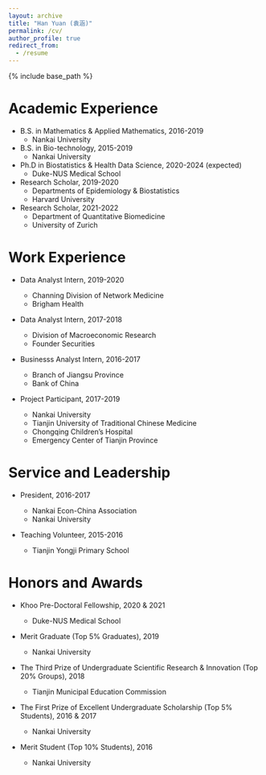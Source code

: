 ```yaml
---
layout: archive
title: "Han Yuan (袁涵)"
permalink: /cv/
author_profile: true
redirect_from:
  - /resume
---
```


{% include base_path %}

Academic Experience
======
* B.S. in Mathematics & Applied Mathematics, 2016-2019
  * Nankai University
* B.S. in Bio-technology, 2015-2019
  * Nankai University
* Ph.D in Biostatistics & Health Data Science, 2020-2024 (expected)
  * Duke-NUS Medical School
* Research Scholar, 2019-2020
  * Departments of Epidemiology & Biostatistics
  * Harvard University
* Research Scholar, 2021-2022
  * Department of Quantitative Biomedicine
  * University of Zurich


Work Experience
======
* Data Analyst Intern, 2019-2020
  * Channing Division of Network Medicine
  * Brigham Health

* Data Analyst Intern, 2017-2018
  * Division of Macroeconomic Research
  * Founder Securities

* Businesss Analyst Intern, 2016-2017
  * Branch of Jiangsu Province
  * Bank of China

* Project Participant, 2017-2019
  * Nankai University
  * Tianjin University of Traditional Chinese Medicine
  * Chongqing Children’s Hospital
  * Emergency Center of Tianjin Province

Service and Leadership
======
* President, 2016-2017
  * Nankai Econ-China Association
  * Nankai University

* Teaching Volunteer, 2015-2016
  * Tianjin Yongji Primary School

Honors and Awards
======
* Khoo Pre-Doctoral Fellowship, 2020 & 2021
  * Duke-NUS Medical School

* Merit Graduate (Top 5% Graduates), 2019
  * Nankai University

* The Third Prize of Undergraduate Scientific Research & Innovation (Top 20% Groups), 2018
  * Tianjin Municipal Education Commission

* The First Prize of Excellent Undergraduate Scholarship (Top 5% Students), 2016 & 2017
  * Nankai University

* Merit Student (Top 10% Students), 2016
  * Nankai University